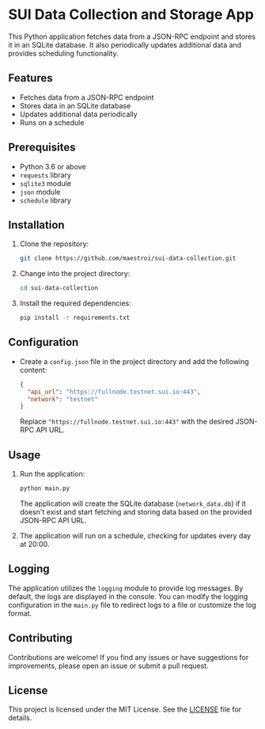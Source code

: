 # SUI Data Collection and Storage App

This Python application fetches data from a JSON-RPC endpoint and stores it in an SQLite database. It also periodically updates additional data and provides scheduling functionality.

## Features

- Fetches data from a JSON-RPC endpoint
- Stores data in an SQLite database
- Updates additional data periodically
- Runs on a schedule

## Prerequisites

- Python 3.6 or above
- `requests` library
- `sqlite3` module
- `json` module
- `schedule` library

## Installation

1. Clone the repository:

   ```bash
   git clone https://github.com/maestroi/sui-data-collection.git
   ```

2. Change into the project directory:

   ```bash
   cd sui-data-collection
   ```

3. Install the required dependencies:

   ```bash
   pip install -r requirements.txt
   ```

## Configuration

- Create a `config.json` file in the project directory and add the following content:

  ```json
  {
    "api_url": "https://fullnode.testnet.sui.io:443",
    "network": "testnet"
  }
  ```

  Replace `"https://fullnode.testnet.sui.io:443"` with the desired JSON-RPC API URL.

## Usage

1. Run the application:

   ```bash
   python main.py
   ```

   The application will create the SQLite database (`network_data.db`) if it doesn't exist and start fetching and storing data based on the provided JSON-RPC API URL.

2. The application will run on a schedule, checking for updates every day at 20:00.

## Logging

The application utilizes the `logging` module to provide log messages. By default, the logs are displayed in the console. You can modify the logging configuration in the `main.py` file to redirect logs to a file or customize the log format.

## Contributing

Contributions are welcome! If you find any issues or have suggestions for improvements, please open an issue or submit a pull request.

## License

This project is licensed under the MIT License. See the [LICENSE](LICENSE) file for details.
